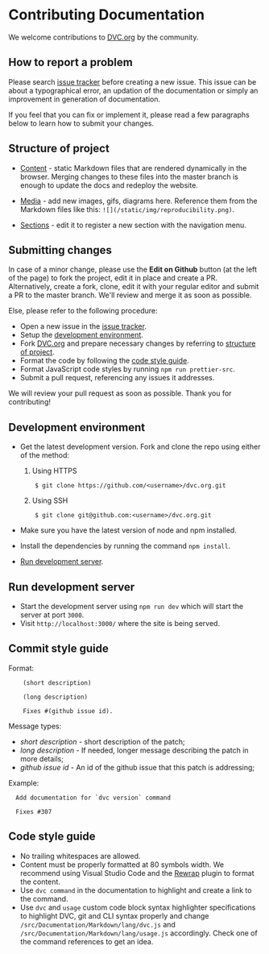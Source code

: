 # Contributing Documentation

We welcome contributions to [DVC.org](https://github.com/iterative/dvc.org) by
the community.

## How to report a problem

Please search [issue tracker](https://github.com/iterative/dvc.org/issues)
before creating a new issue. This issue can be about a typographical error, an
updation of the documentation or simply an improvement in generation of
documentation.

If you feel that you can fix or implement it, please read a few paragraphs below
to learn how to submit your changes.

## Structure of project

* [Content](https://github.com/iterative/dvc.org/tree/master/static/docs) -
  static Markdown files that are rendered dynamically in the browser. Merging
  changes to these files into the master branch is enough to update the docs and
  redeploy the website.

* [Media](https://github.com/iterative/dvc.org/tree/master/static/img) - add new
  images, gifs, diagrams here. Reference them from the Markdown files like this:
  `![](/static/img/reproducibility.png)`.

* [Sections](https://github.com/iterative/dvc.org/tree/master/src/Documentation/sidebar.json) - 
  edit it to register a new section with the navigation menu.

## Submitting changes

In case of a minor change, please use the **Edit on Github** button (at the left
of the page) to fork the project, edit it in place and create a PR.
Alternatively, create a fork, clone, edit it with your regular editor and submit
a PR to the master branch. We'll review and merge it as soon as possible.

Else, please refer to the following procedure:

* Open a new issue in the
[issue tracker](https://github.com/iterative/dvc.org/issues).
* Setup the [development environment](#development-environment).
* Fork [DVC.org](https://github.com/iterative/dvc.org.git) and prepare necessary
  changes by referring to [structure of project](#structure-of-project).
* Format the code by following the [code style guide](#code-style-guide).
* Format JavaScript code styles by running `npm run prettier-src`.
* Submit a pull request, referencing any issues it addresses.

We will review your pull request as soon as possible. Thank you for
contributing!

## Development environment

* Get the latest development version. Fork and clone the repo using either of
  the method:

  1. Using HTTPS
  ```dvc
      $ git clone https://github.com/<username>/dvc.org.git
  ```
  2. Using SSH
  ```dvc
      $ git clone git@github.com:<username>/dvc.org.git
  ```
* Make sure you have the latest version of node and npm installed.
* Install the dependencies by running the command `npm install`.
* [Run development server](#run-development-server).

## Run development server
* Start the development server using `npm run dev` which will start the server
  at port `3000`.
* Visit `http://localhost:3000/` where the site is being served.

## Commit style guide

Format:

```
    (short description)

    (long description)

    Fixes #(github issue id).
```

Message types:

* *short description* - short description of the patch;
* *long description* - If needed, longer message describing the patch in more
details;
* *github issue id* - An id of the github issue that this patch is addressing;

Example:

```
  Add documentation for `dvc version` command

  Fixes #307
```

## Code style guide

* No trailing whitespaces are allowed.
* Content must be properly formatted at 80 symbols width. We recommend using
  Visual Studio Code and the
  [Rewrap](https://marketplace.visualstudio.com/items?itemName=stkb.rewrap)
  plugin to format the content.
* Use `dvc command` in the documentation to highlight and create a link to the
  command.
* Use `dvc` and `usage` custom code block syntax highlighter specifications to
  highlight DVC, git and CLI syntax properly and change
  `/src/Documentation/Markdown/lang/dvc.js` and
  `/src/Documentation/Markdown/lang/usage.js` accordingly. Check one of the
  command references to get an idea.
